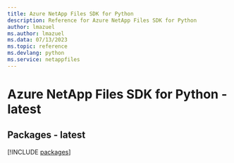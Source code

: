```yaml
---
title: Azure NetApp Files SDK for Python
description: Reference for Azure NetApp Files SDK for Python
author: lmazuel
ms.author: lmazuel
ms.data: 07/13/2023
ms.topic: reference
ms.devlang: python
ms.service: netappfiles
---
```

# Azure NetApp Files SDK for Python - latest
## Packages - latest
[!INCLUDE [packages](netapp-files-index.md)]